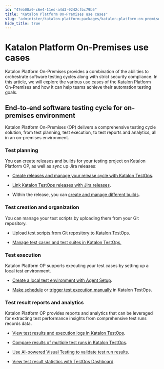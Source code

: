 ```yaml
---
id: "47eb00a0-c6e4-11ed-a4d3-0242cfbc79b5"
title: "Katalon Platform On-Premises use cases"
slug: "administer/katalon-platform-packages/katalon-platform-on-premises/katalon-platform-on-premises-use-cases"
hide_title: true
---
```


# <a id="concept-2147" class="anchor_top_offset"/><a id="ariaid-title1" class="anchor_top_offset"/>Katalon Platform On-Premises use cases

<p xmlns="http://www.w3.org/1999/xhtml" className="p">Katalon Platform On-Premises provides a combination of the abilities to orchestrate software testing cycles along with strict security compliance. In this article, we will explore the various use cases of the Katalon Platform On-Premises and how it can help teams achieve their automation testing goals.</p> 

## <a id="concept-8446" class="anchor_top_offset"/>End-to-end software testing cycle for on-premises environment

<p xmlns="http://www.w3.org/1999/xhtml" className="shortdesc"><span className="ph">Katalon Platform</span> On-Premises (OP) delivers a comprehensive testing cycle solution, from test planning, test execution, to test reports and analytics, all in an on-premises environment.</p> 

### Test planning

<div xmlns="http://www.w3.org/1999/xhtml" className="p">You can create releases and builds for your testing project on Katalon Platform OP, as well as sync up Jira releases:<ul className="ul"><li className="li"><p className="p"><a className="xref" href="/docs/plan/create-and-edit-releases-in-testops">Create releases and manage your release cycle with Katalon TestOps</a>.</p></li><li className="li"><p className="p"><a className="xref" href="/docs/plan/integration-for-test-planning/populate-jira-releases">Link Katalon TestOps releases with Jira releases</a>.</p></li><li className="li"><p className="p">Within the release, you can <a className="xref" href="/docs/plan/create-and-manage-builds-in-katalon-testops">create and manage different builds</a>.</p></li></ul></div>

### Test creation and organization

<div xmlns="http://www.w3.org/1999/xhtml" className="p">You can manage your test scripts by uploading them from your Git repository.<ul className="ul"><li className="li"><p className="p"><a className="xref" href="/docs/organize/upload-test-scripts-from-a-git-repository/upload-test-scripts-from-the-git-repository-to-testops">Upload test scripts from Git repository to Katalon TestOps.</a></p></li><li className="li"><p className="p"><a className="xref" href="/docs/organize/manage-tests/test-suite/manage-test-suites-in-katalon-testops">Manage test cases and test suites in Katalon TestOps.</a></p></li></ul></div>

### Test execution

<div xmlns="http://www.w3.org/1999/xhtml" className="p"><span className="ph">Katalon Platform</span> OP supports executing your test cases by setting up a local test environment. <ul className="ul"><li className="li"><p className="p"><a className="xref" href="/docs/execute/test-execution-with-testops/local-test-environments/create-a-local-test-environment-with-an-agent">Create a local test environment with Agent Setup</a>.</p></li><li className="li"><p className="p"><a className="xref" href="/docs/execute/schedule-test-execution/schedule-test-runs-in-testops">Make schedule</a> or <a className="xref" href="/docs/execute/schedule-test-execution/execute-test-runs-manually-in-testops">trigger test execution manually</a> in Katalon TestOps.</p></li></ul></div>

### Test result reports and analytics

<div xmlns="http://www.w3.org/1999/xhtml" className="p"><span className="ph">Katalon Platform</span> OP provides reports and analytics that can be leveraged for extracting test performance insights from comprehensive test runs records data.<ul className="ul"><li className="li"><p className="p"><a className="xref" href="/docs/analyze/reports/view-test-reports/view-test-reports-in-katalon-testops/view-test-run-results/view-test-results-and-execution-logs-in-katalon-testops/view-test-results-and-execution-logs-in-katalon-testops">View test results and execution logs in Katalon TestOps</a>.</p></li><li className="li"><p className="p"><a className="xref" href="/docs/analyze/analytics/compare-test-results-in-katalon-testops">Compare results of multiple test runs in Katalon TestOps</a>.</p></li><li className="li"><p className="p"><a className="xref" href="/docs/analyze/analytics/visual-testing/use-testops-visual-testing">Use AI-powered Visual Testing to validate test run results</a>.</p></li><li className="li"><p className="p"><a className="xref" href="/docs/analyze/reports/view-test-reports/view-test-reports-in-katalon-testops/view-testops-dashboard/testops-dashboard-overview">View test result statistics with TestOps Dashboard</a>.</p></li></ul></div>
